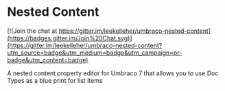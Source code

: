 # Nested Content

[![Join the chat at https://gitter.im/leekelleher/umbraco-nested-content](https://badges.gitter.im/Join%20Chat.svg)](https://gitter.im/leekelleher/umbraco-nested-content?utm_source=badge&utm_medium=badge&utm_campaign=pr-badge&utm_content=badge)

A nested content property editor for Umbraco 7 that allows you to use Doc Types as a blue print for list items
